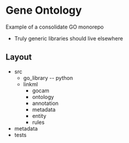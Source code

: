 # Gene Ontology

Example of a consolidate GO monorepo

* Truly generic libraries should live elsewhere

## Layout

 * src
    * go_library   -- python
    * linkml
       * gocam
       * ontology
       * annotation
       * metadata
       * entity
       * rules
 * metadata
 * tests
